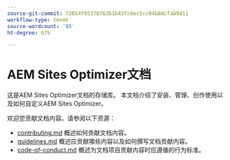 ```yaml
---
source-git-commit: 72054f95378763b1b43fc0ec5cc04b8dcfab9411
workflow-type: tm+mt
source-wordcount: '85'
ht-degree: 67%

---
```

# AEM Sites Optimizer文档

这是AEM Sites Optimizer文档的存储库。 本文档介绍了安装、管理、创作使用以及如何自定义AEM Sites Optimizer。

欢迎您贡献文档内容。请参阅以下资源：

* [contributing.md](contributing.md) 概述如何贡献文档内容。
* [guidelines.md](guidelines.md) 概述应贡献哪些内容以及如何撰写文档贡献内容。
* [code-of-conduct.md](code-of-conduct.md) 概述为文档项目贡献内容时应遵循的行为标准。
